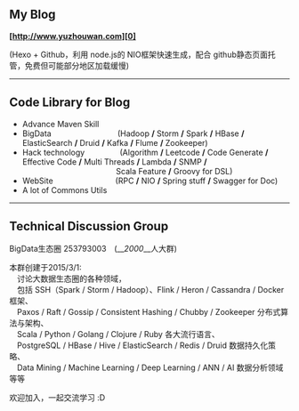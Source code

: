 ## My Blog
__[http://www.yuzhouwan.com][0]__

(Hexo + Github，利用 node.js的 NIO框架快速生成，配合 github静态页面托管，免费但可能部分地区加载缓慢)

---------------

## Code Library for Blog

- Advance Maven Skill
- BigData&ensp;&ensp;&ensp;&ensp;&ensp;&ensp;&ensp;&ensp;&ensp;&ensp;&ensp;&ensp;&ensp;&ensp;&ensp;&ensp;&ensp;(Hadoop **/** Storm **/** Spark **/** HBase **/** ElasticSearch **/** Druid **/** Kafka **/** Flume **/** Zookeeper)
- Hack technology&ensp;&ensp;&ensp;&ensp;&ensp;&ensp;&ensp;&ensp;&ensp;(Algorithm **/** Leetcode **/** Code Generate **/** Effective Code **/** Multi Threads **/** Lambda **/** SNMP **/** &ensp;&ensp;&ensp;&ensp;&ensp;&ensp;&ensp;&ensp;&ensp;&ensp;&ensp;&ensp;&ensp;&ensp;&ensp;&ensp;&ensp;&ensp;&ensp;&ensp;&ensp;&ensp;&ensp;&ensp;Scala Feature **/** Groovy for DSL)
- WebSite&ensp;&ensp;&ensp;&ensp;&ensp;&ensp;&ensp;&ensp;&ensp;&ensp;&ensp;&ensp;&ensp;&ensp;&ensp;&ensp;(RPC **/** NIO **/** Spring stuff **/** Swagger for Doc)
- A lot of Commons Utils

[0]:http://www.yuzhouwan.com

---------------

## Technical Discussion Group

BigData生态圈 253793003&ensp;&ensp;(__*2000*__人大群)

本群创建于2015/3/1:<br/>
&ensp;&ensp;讨论大数据生态圈的各种领域，<br/>
&ensp;&ensp;包括 SSH（Spark / Storm / Hadoop）、Flink / Heron / Cassandra / Docker 框架、<br/>
&ensp;&ensp;Paxos / Raft / Gossip / Consistent Hashing / Chubby / Zookeeper 分布式算法与架构、<br/>
&ensp;&ensp;Scala / Python / Golang / Clojure / Ruby 各大流行语言、<br/>
&ensp;&ensp;PostgreSQL / HBase / Hive / ElasticSearch / Redis / Druid 数据持久化策略、<br/>
&ensp;&ensp;Data Mining / Machine Learning / Deep Learning / ANN / AI 数据分析领域 等等

欢迎加入，一起交流学习 :D 
